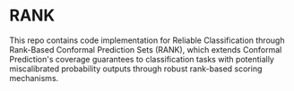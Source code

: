 # RANK
This repo contains code implementation for Reliable Classification through Rank-Based Conformal Prediction Sets (RANK), which extends Conformal Prediction's coverage guarantees to classification tasks with potentially miscalibrated probability outputs through robust rank-based scoring mechanisms.
